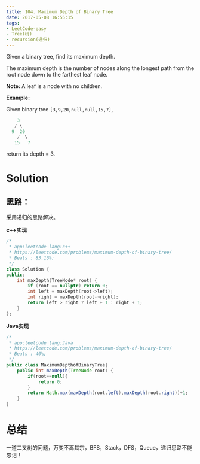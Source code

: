 ```yaml
---
title: 104. Maximum Depth of Binary Tree
date: 2017-05-08 16:55:15
tags:
- LeetCode-easy
- Tree(树)
- recursion(递归)
---
```

Given a binary tree, find its maximum depth.

The maximum depth is the number of nodes along the longest path from the root node down to the farthest leaf node.

**Note:** A leaf is a node with no children.

**Example:**

Given binary tree `[3,9,20,null,null,15,7]`,

```c++
    3
   / \
  9  20
    /  \
   15   7
```

return its depth = 3.

<!-- more -->

# Solution

## 思路：

采用递归的思路解决。

**c++实现**

```c++
/*
 * app:leetcode lang:c++
 * https://leetcode.com/problems/maximum-depth-of-binary-tree/
 * Beats : 83.16%;
 */
class Solution {
public:
	int maxDepth(TreeNode* root) {
		if (root == nullptr) return 0;
		int left = maxDepth(root->left);
		int right = maxDepth(root->right);
		return left > right ? left + 1 : right + 1;
	}
};
```



**Java实现**

```java
/*
 * app:leetcode lang:Java
 * https://leetcode.com/problems/maximum-depth-of-binary-tree/
 * Beats : 40%;
 */
public class MaximumDepthofBinaryTree{
    public int maxDepth(TreeNode root) {
        if(root==null){
            return 0;
        }
        return Math.max(maxDepth(root.left),maxDepth(root.right))+1;
    }
}
```

# 总结
一道二叉树的问题，万变不离其宗，BFS，Stack，DFS，Queue，递归思路不能忘记！